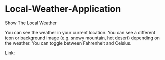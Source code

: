 # Local-Weather-Application
Show The Local Weather 

You can see the weather in your current location.
You can see a different icon or background image (e.g. snowy mountain, hot desert) depending on the weather.
You can toggle between Fahrenheit and Celsius.


Link:

